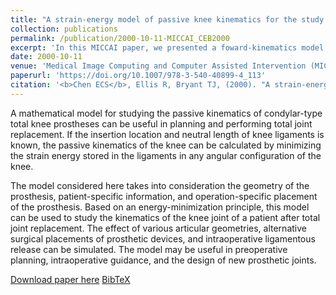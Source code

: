 ```yaml
---
title: "A strain-energy model of passive knee kinematics for the study of surgical implantation strategies"
collection: publications
permalink: /publication/2000-10-11-MICCAI_CEB2000
excerpt: 'In this MICCAI paper, we presented a foward-kinematics model based on virtual ligament for passive knee kinematics.'
date: 2000-10-11
venue: 'Medical Image Computing and Computer Assisted Intervention (MICCAI)'
paperurl: 'https://doi.org/10.1007/978-3-540-40899-4_113'
citation: '<b>Chen ECS</b>, Ellis R, Bryant TJ, (2000). "A strain-energy model of passive knee kinematics for the study of surgical implantation strategies"; in <i>Medical Image Computing and Computer Assisted Intervention -- MICCAI 2000</i>, LNCS 1935, pp. 1086-1095.'
---
```


A mathematical model for studying the passive kinematics of condylar-type total knee prostheses can be useful in planning and performing total joint replacement. If the insertion location and neutral length of knee ligaments is known, the passive kinematics of the knee can be calculated by minimizing the strain energy stored in the ligaments in any angular configuration of the knee.

The model considered here takes into consideration the geometry of the prosthesis, patient-specific information, and operation-specific placement of the prosthesis. Based on an energy-minimization principle, this model can be used to study the kinematics of the knee joint of a patient after total joint replacement. The effect of various articular geometries, alternative surgical placements of prosthetic devices, and intraoperative ligamentous release can be simulated. The model may be useful in preoperative planning, intraoperative guidance, and the design of new prosthetic joints.

[Download paper here](https://doi.org/10.1007/978-3-540-40899-4_113) [BibTeX](./../files/bibtex/CEB2000.bib)